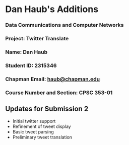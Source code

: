 # Dan Haub's Additions
### Data Communications and Computer Networks
### Project: Twitter Translate
### Name: Dan Haub
### Student ID: 2315346
### Chapman Email: haub@chapman.edu
### Course Number and Section: CPSC 353-01

## Updates for Submission 2
* Initial twitter support
* Refinement of tweet display
* Basic tweet parsing
* Preliminary tweet translation